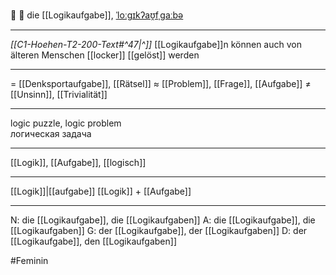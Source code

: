 🧩 🔴 die [[Logikaufgabe]], [ˈloːɡɪkʔaʊ̯fˌɡaːbə](https://youglish.com/pronounce/Logikaufgabe/german)

---
*[[C1-Hoehen-T2-200-Text#^47|^]]* [[Logikaufgabe]]n können auch von älteren Menschen [[locker]] [[gelöst]] werden

---
= [[Denksportaufgabe]], [[Rätsel]]
≈ [[Problem]], [[Frage]], [[Aufgabe]]
≠ [[Unsinn]], [[Trivialität]]

---
logic puzzle, logic problem  
логическая задача

---
[[Logik]], [[Aufgabe]], [[logisch]]

---
[[Logik]]|[[aufgabe]]
[[Logik]] + [[Aufgabe]]


---
N: die [[Logikaufgabe]], die [[Logikaufgaben]]
A: die [[Logikaufgabe]], die [[Logikaufgaben]]
G: der [[Logikaufgabe]], der [[Logikaufgaben]]
D: der [[Logikaufgabe]], den [[Logikaufgaben]]

#Feminin 
